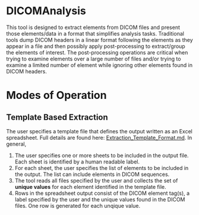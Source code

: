# DICOMAnalysis
This tool is designed to extract elements from DICOM files and present those elements/data in a format that simplifies analysis tasks. Traditional tools dump DICOM headers in a linear format following the elements as they appear in a file and then possibly apply post-processing to extract/group the elements of interest. The post-processing operations are critical when trying to examine elements over a large number of files and/or trying to examine a limited number of element while ignoring other elements found in DICOM headers.

# Modes of Operation
## Template Based Extraction
The user specifies a template file that defines the output written as an Excel spreadsheet. Full details are found here: [Extraction_Template_Format.md](Extraction_Template_Format.md). In general,
1. The user specifies one or more sheets to be included in the output file. Each sheet is identified by a human readable label.
1. For each sheet, the user specifies the list of elements to be included in the output. The list can include elements in DICOM sequences.
1. The tool reads all files specified by the user and collects the set of **unique values** for each element identified in the template file.
1. Rows in the spreadsheet output consist of the DICOM element tag(s), a label specified by the user and the unique values found in the DICOM files. One row is generated for each unqique value.

